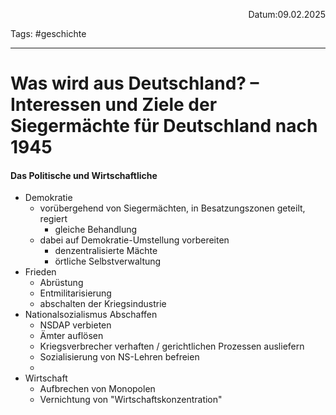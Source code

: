 <p align="right">Datum:09.02.2025</p>

Tags: #geschichte 

---

# Was wird aus Deutschland? – Interessen und Ziele der Siegermächte für Deutschland nach 1945

#### Das Politische und Wirtschaftliche 
- Demokratie
	- vorübergehend von Siegermächten, in Besatzungszonen geteilt, regiert
		- gleiche Behandlung
	- dabei auf Demokratie-Umstellung vorbereiten
		- denzentralisierte Mächte
		- örtliche Selbstverwaltung
- Frieden
	- Abrüstung
	- Entmilitarisierung
	- abschalten der Kriegsindustrie
- Nationalsozialismus Abschaffen
	- NSDAP verbieten
	- Ämter auflösen
	- Kriegsverbrecher verhaften / gerichtlichen Prozessen ausliefern
	- Sozialisierung von NS-Lehren befreien
	- 
- Wirtschaft
	- Aufbrechen von Monopolen
	- Vernichtung von "Wirtschaftskonzentration"
